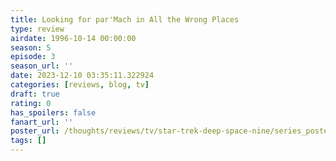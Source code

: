 ```yaml
---
title: Looking for par'Mach in All the Wrong Places
type: review
airdate: 1996-10-14 00:00:00
season: 5
episode: 3
season_url: ''
date: 2023-12-10 03:35:11.322924
categories: [reviews, blog, tv]
draft: true
rating: 0
has_spoilers: false
fanart_url: ''
poster_url: /thoughts/reviews/tv/star-trek-deep-space-nine/series_poster.jpg
tags: []
---
```


